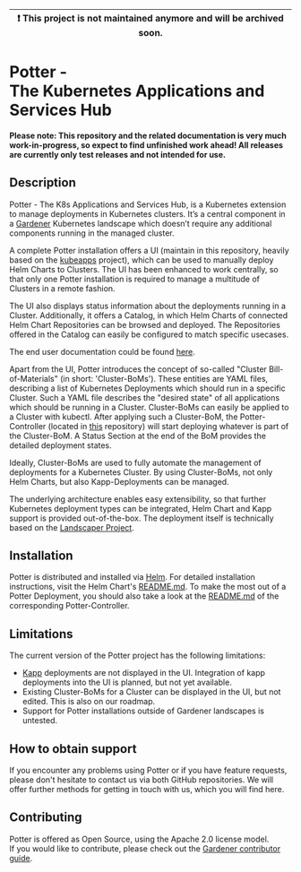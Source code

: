 | :exclamation: This project is not maintained anymore and will be archived soon. |
|---------------------------------------------------------------------------------|

# Potter - <br>The Kubernetes Applications and Services Hub
#### Please note: This repository and the related documentation is very much work-in-progress, so expect to find unfinished work ahead! All releases are currently only test releases and not intended for use.

## Description
Potter - The K8s Applications and Services Hub, is a Kubernetes extension to manage deployments in Kubernetes clusters. It’s a central component in a [Gardener](https://github.com/gardener/gardener) Kubernetes landscape which doesn’t require any additional components running in the managed cluster.

A complete Potter installation offers a UI (maintain in this repository, heavily based on the [kubeapps](https://github.com/kubeapps/kubeapps) project), which can be used to manually deploy Helm Charts to Clusters. The UI has been enhanced to work centrally, so that only one Potter installation is required to manage a multitude of Clusters in a remote fashion.

The UI also displays status information about the deployments running in a Cluster. Additionally, it offers a Catalog, in which Helm Charts of connected Helm Chart Repositories can be browsed and deployed. The Repositories offered in the Catalog can easily be configured to match specific usecases.

The end user documentation could be found [here](https://gardener.github.io/potter-docs/hub-docs/home/).

Apart from the UI, Potter introduces the concept of so-called "Cluster Bill-of-Materials" (in short: 'Cluster-BoMs'). These entities are YAML files, describing a list of Kubernetes Deployments which should run in a specific Cluster. Such a YAML file describes the "desired state" of all applications which should be running in a Cluster. Cluster-BoMs can easily be applied to a Cluster with kubectl. After applying such a Cluster-BoM, the Potter-Controller (located in [this](https://github.com/gardener/potter-controller) repository) will start deploying whatever is part of the Cluster-BoM. A Status Section at the end of the BoM provides the detailed deployment states.

Ideally, Cluster-BoMs are used to fully automate the management of deployments for a Kubernetes Cluster. By using Cluster-BoMs, not only Helm Charts, but also Kapp-Deployments can be managed.

The underlying architecture enables easy extensibility, so that further Kubernetes deployment types can be integrated, Helm Chart and Kapp support is provided out-of-the-box. The deployment itself is technically based on the [Landscaper Project](https://github.com/gardener/landscaper).

## Installation
Potter is distributed and installed via [Helm](https://github.com/helm/helm). For detailed installation instructions, visit the Helm Chart's [README.md](https://github.com/gardener/potter-hub/blob/main/chart/hub/README.md). To make the most out of a Potter Deployment, you should also take a look at the  [README.md](https://github.com/gardener/potter-controller/blob/main/chart/hub/README.md) of the corresponding Potter-Controller.

## Limitations
The current version of the Potter project has the following limitations:
- [Kapp](https://github.com/k14s/kapp) deployments are not displayed in the UI. Integration of kapp deployments into the UI is planned, but not yet available.
- Existing Cluster-BoMs for a Cluster can be displayed in the UI, but not edited. This is also on our roadmap.
- Support for Potter installations outside of Gardener landscapes is untested.
  
## How to obtain support
If you encounter any problems using Potter or if you have feature requests, please don't hesitate to contact us via both GitHub repositories. We will offer further methods for getting in touch with us, which you will find here.

## Contributing
Potter is offered as Open Source, using the Apache 2.0 license model.<br>
If you would like to contribute, please check out the [Gardener contributor guide](https://gardener.cloud/documentation/contribute/).

